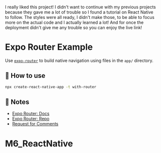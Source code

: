 I really liked this project! 
I didn't want to continue with my previous projects because they gave me a lot of trouble so I found a tutorial on React Native to follow. The styles were all ready, I didn't make those, to be able to focus more on the actual code and I actually learned a lot! 
And for once the deployment didn't give me any trouble so you can enjoy the live link!





# Expo Router Example

Use [`expo-router`](https://expo.github.io/router) to build native navigation using files in the `app/` directory.

## 🚀 How to use

```sh
npx create-react-native-app -t with-router
```

## 📝 Notes

- [Expo Router: Docs](https://expo.github.io/router)
- [Expo Router: Repo](https://github.com/expo/router)
- [Request for Comments](https://github.com/expo/router/discussions/1)
# M6_ReactNative
